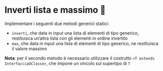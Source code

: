 # Inverti lista e massimo 🛴

Implementare i seguenti due metodi generici statici:
- `inverti`, che data in input una lista di elementi di tipo generico,
restituisca un’altra lista con gli elementi in ordine invertito
- `max`, che data in input una lista di elementi di tipo generico, ne
restituisca il valore massimo

**Nota**: per il secondo metodo è necessario utilizzare il
costrutto `<T extends InterfacciaOClasse>`, che impone
un vincolo sul supertipo di `T`